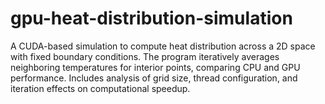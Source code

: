 # gpu-heat-distribution-simulation
A CUDA-based simulation to compute heat distribution across a 2D space with fixed boundary conditions. The program iteratively averages neighboring temperatures for interior points, comparing CPU and GPU performance. Includes analysis of grid size, thread configuration, and iteration effects on computational speedup.
